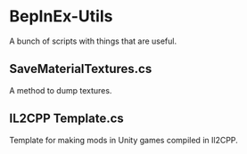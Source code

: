# BepInEx-Utils
A bunch of scripts with things that are useful.

## SaveMaterialTextures.cs
A method to dump textures.

## IL2CPP Template.cs
Template for making mods in Unity games compiled in Il2CPP.
